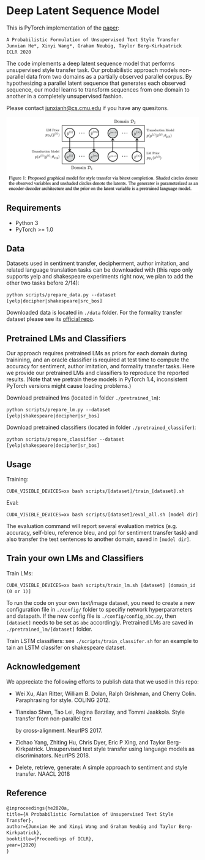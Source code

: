# Deep Latent Sequence Model
This is PyTorch implementation of the [paper](https://arxiv.org/abs/2002.03912): 

```
A Probabilistic Formulation of Unsupervised Text Style Transfer
Junxian He*, Xinyi Wang*, Graham Neubig, Taylor Berg-Kirkpatrick
ICLR 2020
```

The code implements a deep latent sequence model that performs unsupervised style transfer task. Our probabilistic approach models non-parallel data from two domains as a partially observed parallel corpus. By hypothesizing a parallel latent sequence that generates each observed sequence, our model learns to transform sequences from one domain to another in a completely unsupervised fashion.

Please contact junxianh@cs.cmu.edu if you have any quesitons.

<img align="center" src="images/model.png" />

## Requirements

* Python 3
* PyTorch >= 1.0

## Data
Datasets used in sentiment transfer, decipherment, author imitation, and related language translation tasks  can be downloaded with (this repo only supports yelp and shakespeare experiments right now, we plan to add the other two tasks before 2/14):
```
python scripts/prepare_data.py --dataset [yelp|decipher|shakespeare|src_bos]
```
Downloaded data is located in `./data` folder. For the formality transfer dataset please see its [official repo](https://github.com/raosudha89/GYAFC-corpus).

## Pretrained LMs and Classifiers
Our approach requires pretrained LMs as priors for each domain during trainining, and an oracle classifier is required at test time to compute the accuracy for sentiment, author imitation, and formality transfer tasks. Here we provide our pretrained LMs and classifiers to reproduce the reported results. (Note that we pretrain these models in PyTorch 1.4, inconsistent PyTorch versions might cause loading problems.)

Download pretrained lms (located in folder `./pretrained_lm`):
```
python scripts/prepare_lm.py --dataset [yelp|shakespeare|decipher|sr_bos]
```

Download pretrained classifiers (located in folder `./pretrained_classifer`):
```
python scripts/prepare_classifier --dataset [yelp|shakespeare|decipher|sr_bos]
```

## Usage
Training:
```
CUDA_VISIBLE_DEVICES=xx bash scripts/[dataset]/train_[dataset].sh
```

Eval:
```
CUDA_VISIBLE_DEVICES=xx bash scripts/[dataset]/eval_all.sh [model dir]
```

The evaluation command will report several evaluation metrics (e.g. accuracy, self-bleu, reference bleu, and ppl for sentiment transfer task) and also transfer the test sentences to another domain, saved in `[model dir]`.



## Train your own LMs and Classifiers

Train LMs:

```
CUDA_VISIBLE_DEVICES=xx bash scripts/train_lm.sh [dataset] [domain_id (0 or 1)]
```

To run the code on your own text/image dataset, you need to create a new configuration file in `./config/` folder to specifiy network hyperparameters and datapath. If the new config file is `./config/config_abc.py`, then `[dataset]` needs to be set as `abc` accordingly. Pretrained LMs are saved in `./pretrained_lm/[dataset]` folder.



Train LSTM classifiers: see `./scripts/train_classifer.sh` for an example to tain an LSTM classifer on shakespeare dataset.


## Acknowledgement

We appreciate the following efforts to publish data that we used in this repo:

* Wei Xu, Alan Ritter, William B. Dolan, Ralph Grishman, and Cherry Colin. Paraphrasing for style. COLING 2012.

* Tianxiao Shen, Tao Lei, Regina Barzilay, and Tommi Jaakkola. Style transfer from non-parallel text

  by cross-alignment. NeurIPS 2017.

* Zichao Yang, Zhiting Hu, Chris Dyer, Eric P Xing, and Taylor Berg-Kirkpatrick. Unsupervised text style transfer using language models as discriminators. NeurIPS 2018.

* Delete, retrieve, generate: A simple approach to sentiment and style transfer. NAACL 2018



## Reference

```
@inproceedings{he2020a,
title={A Probabilistic Formulation of Unsupervised Text Style Transfer},
author={Junxian He and Xinyi Wang and Graham Neubig and Taylor Berg-Kirkpatrick},
booktitle={Proceedings of ICLR},
year={2020}
}
```
